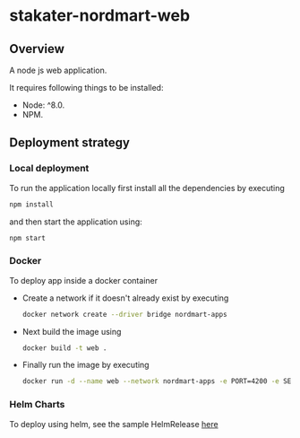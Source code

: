 # stakater-nordmart-web

## Overview

A node js web application.

It requires following things to be installed:

* Node: ^8.0.
* NPM.

## Deployment strategy

### Local deployment

To run the application locally first install all the dependencies by executing

```bash
npm install
```

and then start the application using:

```bash
npm start
```

### Docker

To deploy app inside a docker container

* Create a network if it doesn't already exist by executing

  ```bash
  docker network create --driver bridge nordmart-apps
  ```

* Next build the image using

  ```bash
  docker build -t web .
  ```

* Finally run the image by executing

  ```bash
  docker run -d --name web --network nordmart-apps -e PORT=4200 -e SECURE_COOLSTORE_GW_ENDPOINT="gateway:8080" -p 4200:4200 web
  ```

### Helm Charts

To deploy using helm, see the sample HelmRelease [here](https://github.com/stakater-lab/nordmart-dev-apps/blob/master/releases/web-helm-release.yaml)

